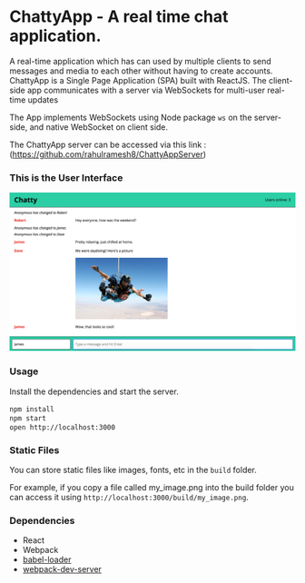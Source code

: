 ChattyApp - A real time chat application.
=====================

A real-time application which has can used by multiple clients to send messages and media to each other without having to create accounts. ChattyApp is a Single Page Application (SPA) built with ReactJS. The client-side app communicates with a server via WebSockets for multi-user real-time updates

The App implements WebSockets using Node package `ws` on the server-side, and native WebSocket on client side.

The ChattyApp server can be accessed via this link : (https://github.com/rahulramesh8/ChattyAppServer)


### This is the User Interface
![User Interface](https://github.com/rahulramesh8/ChattyApp-/blob/master/Images/Screen%20Shot%202017-10-07%20at%201.38.24%20AM.png)





### Usage

Install the dependencies and start the server.

```
npm install
npm start
open http://localhost:3000
```

### Static Files

You can store static files like images, fonts, etc in the `build` folder.

For example, if you copy a file called my_image.png into the build folder you can access it using `http://localhost:3000/build/my_image.png`.

### Dependencies

* React
* Webpack
* [babel-loader](https://github.com/babel/babel-loader)
* [webpack-dev-server](https://github.com/webpack/webpack-dev-server)
